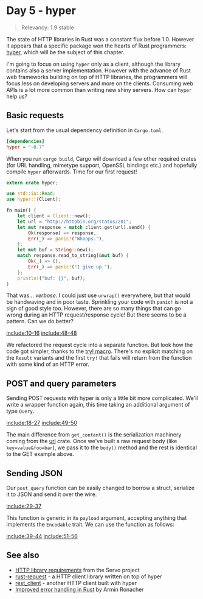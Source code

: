 # Day 5 - hyper

> Relevancy: 1.9 stable

The state of HTTP libraries in Rust was a constant flux before 1.0. However it appears that a specific package won the hearts of Rust programmers: [hyper](https://crates.io/crates/hyper), which will be the subject of this chapter.

I'm going to focus on using `hyper` only as a client, although the library contains also a server implementation. However with the advance of Rust web frameworks building on top of HTTP libraries, the programmers will focus less on developing servers and more on the clients. Consuming web APIs is a lot more common than writing new shiny servers. How can `hyper` help us?

Basic requests
--------------

Let's start from the usual dependency definition in `Cargo.toml`.

```ini
[dependencies]
hyper = "~0.7"
```

When you run `cargo build`, Cargo will download a few other required crates (for URL handling, mimetype support, OpenSSL bindings etc.) and hopefully compile `hyper` afterwards. Time for our first request!

```rust
extern crate hyper;

use std::io::Read;
use hyper::{Client};

fn main() {
    let client = Client::new();
    let url = "http://httpbin.org/status/201";
    let mut response = match client.get(url).send() {
        Ok(response) => response,
        Err(_) => panic!("Whoops."),
    };
    let mut buf = String::new();
    match response.read_to_string(&mut buf) {
        Ok(_) => (),
        Err(_) => panic!("I give up."),
    };
    println!("buf: {}", buf);
}
```

That was... *verbose*. I could just use `unwrap()` everywhere, but that would be handwaving and in poor taste. Sprinkling your code with `panic!` is not a sign of good style too. However, there are so many things that can go wrong during an HTTP request/response cycle! But there seems to be a pattern. Can we do better?

[include:10-16](../../vol1/src/day5.rs)
[include:48-48](../../vol1/src/day5.rs)

We refactored the request cycle into a separate function. But look how the code got simpler, thanks to the [try! macro](http://doc.rust-lang.org/std/result/#the-try!-macro). There's no explicit matching on the `Result` variants and the first `try!` that fails will return from the function with some kind of an HTTP error.

POST and query parameters
-------------------------

Sending POST requests with hyper is only a little bit more complicated. We'll write a wrapper function again, this time taking an additional argument of type `Query`.

[include:18-27](../../vol1/src/day5.rs)
[include:49-50](../../vol1/src/day5.rs)

The main difference from `get_content()` is the serialization machinery coming from the [url](https://crates.io/crates/url) crate. Once we've built a raw request body (like `key=value&foo=bar`), we pass it to the `body()` method and the rest is identical to the GET example above.

Sending JSON
------------

Our `post_query` function can be easily changed to borrow a struct, serialize it to JSON and send it over the wire.

[include:29-37](../../vol1/src/day5.rs)

This function is generic in its `payload` argument, accepting anything that implements the `Encodable` trait. We can use the function as follows:

[include:39-44](../../vol1/src/day5.rs)
[include:51-56](../../vol1/src/day5.rs)

See also
--------

* [HTTP library requirements](https://github.com/servo/servo/wiki/HTTP-library-requirements) from the Servo project
* [rust-request](https://github.com/jgillich/rust-request) - a HTTP client library written on top of hyper
* [rest_client](https://github.com/gtolle/rest_client) - another HTTP client built with hyper
* [Improved error handling in Rust](http://lucumr.pocoo.org/2014/11/6/error-handling-in-rust/) by Armin Ronacher
